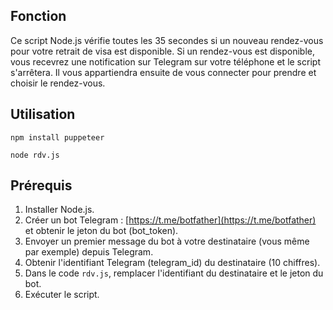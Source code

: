 ## Fonction 

Ce script Node.js vérifie toutes les 35 secondes si un nouveau rendez-vous pour votre retrait de visa est disponible. Si un rendez-vous est disponible, vous recevrez une notification sur Telegram sur votre téléphone et le script s'arrêtera. Il vous appartiendra ensuite de vous connecter pour prendre et choisir le rendez-vous.

## Utilisation
`npm install puppeteer`

`node rdv.js`

## Prérequis

1. Installer Node.js.
2. Créer un bot Telegram : [https://t.me/botfather](https://t.me/botfather) et obtenir le jeton du bot (bot_token).
3. Envoyer un premier message du bot à votre destinataire (vous même par exemple) depuis Telegram.
4. Obtenir l'identifiant Telegram (telegram_id) du destinataire (10 chiffres).
5. Dans le code `rdv.js`, remplacer l'identifiant du destinataire et le jeton du bot.
6. Exécuter le script.
